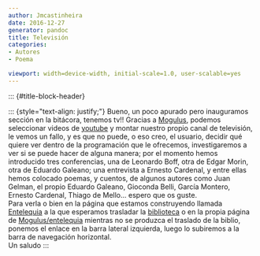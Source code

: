 ```yaml
---
author: Jmcastinheira
date: 2016-12-27
generator: pandoc
title: Televisión
categories:
- Autores
- Poema

viewport: width=device-width, initial-scale=1.0, user-scalable=yes
---
```


::: {#title-block-header}

::: {style="text-align: justify;"}
Bueno, un poco apurado pero inauguramos sección en la bitácora, tenemos
tv!! Gracias a [Mogulus](http://www.mogulus.com/), podemos seleccionar
videos de [youtube](http://es.youtube.com/) y montar nuestro propio
canal de televisión, le vemos un fallo, y es que no puede, o eso creo,
el usuario, decidir qué quiere ver dentro de la programación que le
ofrecemos, investigaremos a ver si se puede hacer de alguna manera; por
el momento hemos introducido tres conferencias, una de Leonardo Boff,
otra de Edgar Morin, otra de Eduardo Galeano; una entrevista a Ernesto
Cardenal, y entre ellas hemos colocado poemas, y cuentos, de algunos
autores como Juan Gelman, el propio Eduardo Galeano, Gioconda Belli,
García Montero, Ernesto Cardenal, Thiago de Mello... espero que os
guste.\
Para verla o bien en la página que estamos construyendo llamada
[Entelequia](http://bloggonoticias.googlepages.com/home) a la que
esperamos trasladar la
[biblioteca](http://enteleq1-cp23.wordpresstemporal.com/search/label/Biblioteca%20online)
o en la propia página de
[Mogulus/entelequia](http://www.mogulus.com/entelequia) mientras no se
produzca el traslado de la biblio, ponemos el enlace en la barra lateral
izquierda, luego lo subiremos a la barra de navegación horizontal.\
Un saludo
:::
